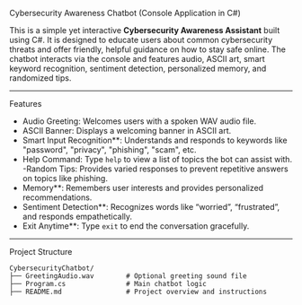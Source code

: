 Cybersecurity Awareness Chatbot (Console Application in C#)

This is a simple yet interactive **Cybersecurity Awareness Assistant** built using C#. It is designed to educate users about common cybersecurity threats and offer friendly, helpful guidance on how to stay safe online. The chatbot interacts via the console and features audio, ASCII art, smart keyword recognition, sentiment detection, personalized memory, and randomized tips.

---

 Features

- Audio Greeting: Welcomes users with a spoken WAV audio file.
- ASCII Banner: Displays a welcoming banner in ASCII art.
- Smart Input Recognition**: Understands and responds to keywords like "password", "privacy", "phishing", "scam", etc.
- Help Command: Type `help` to view a list of topics the bot can assist with.
-Random Tips: Provides varied responses to prevent repetitive answers on topics like phishing.
- Memory**: Remembers user interests and provides personalized recommendations.
- Sentiment Detection**: Recognizes words like “worried”, “frustrated”, and responds empathetically.
- Exit Anytime**: Type `exit` to end the conversation gracefully.

---

  Project Structure

```plaintext
CybersecurityChatbot/
├── GreetingAudio.wav        # Optional greeting sound file
├── Program.cs               # Main chatbot logic
├── README.md                # Project overview and instructions

